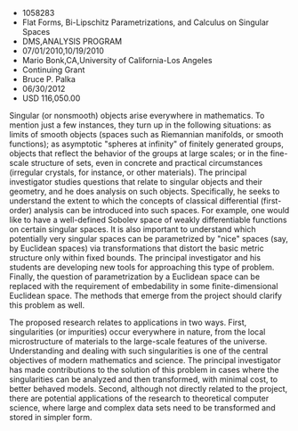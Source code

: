 
* 1058283
* Flat Forms, Bi-Lipschitz Parametrizations, and Calculus on Singular Spaces
* DMS,ANALYSIS PROGRAM
* 07/01/2010,10/19/2010
* Mario Bonk,CA,University of California-Los Angeles
* Continuing Grant
* Bruce P. Palka
* 06/30/2012
* USD 116,050.00

Singular (or nonsmooth) objects arise everywhere in mathematics. To mention just
a few instances, they turn up in the following situations: as limits of smooth
objects (spaces such as Riemannian manifolds, or smooth functions); as
asymptotic "spheres at infinity" of finitely generated groups, objects that
reflect the behavior of the groups at large scales; or in the fine-scale
structure of sets, even in concrete and practical circumstances (irregular
crystals, for instance, or other materials). The principal investigator studies
questions that relate to singular objects and their geometry, and he does
analysis on such objects. Specifically, he seeks to understand the extent to
which the concepts of classical differential (first-order) analysis can be
introduced into such spaces. For example, one would like to have a well-defined
Sobolev space of weakly differentiable functions on certain singular spaces. It
is also important to understand which potentially very singular spaces can be
parametrized by "nice" spaces (say, by Euclidean spaces) via transformations
that distort the basic metric structure only within fixed bounds. The principal
investigator and his students are developing new tools for approaching this type
of problem. Finally, the question of parametrization by a Euclidean space can be
replaced with the requirement of embedability in some finite-dimensional
Euclidean space. The methods that emerge from the project should clarify this
problem as well.

The proposed research relates to applications in two ways. First, singularities
(or impurities) occur everywhere in nature, from the local microstructure of
materials to the large-scale features of the universe. Understanding and dealing
with such singularities is one of the central objectives of modern mathematics
and science. The principal investigator has made contributions to the solution
of this problem in cases where the singularities can be analyzed and then
transformed, with minimal cost, to better behaved models. Second, although not
directly related to the project, there are potential applications of the
research to theoretical computer science, where large and complex data sets need
to be transformed and stored in simpler form.
